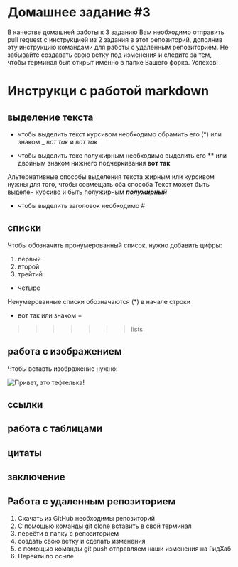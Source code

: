 # Домашнее задание #3

В качестве домашней работы к 3 заданию Вам необходимо отправить pull request с инструкцией из 2 задания в этот репозиторий, дополнив эту инструкцию командами для работы с удалённым репозиторием. Не забывайте создавать свою ветку под изменения и следите за тем, чтобы терминал был открыт именно в папке Вашего форка. Успехов!
# Инструкци с работой markdown

## выделение текста

* чтобы выделить текст курсивом необходимо обрамить его (*) или знаком _ *вот так*  и 
_вот так_

* чтобы выделить текс полужирным необходимо выделить его ** 
или двойным знаком нижнего подчеркивания
__вот так__

Альтернативные способы выделения текста жирным или курсивом нужны для того, чтобы совмещать оба способа
Текст может быть выделен курсиво и быть полужирным
_**полужирный**_

* чтобы выделить заголовок необходимо #


## списки


Чтобы обозначить пронумерованный список, нужно добавить цифры:
1. первый
2. второй
3. трейтий

 + четыре

Ненумерованные списки обозначаются (*) в начале строки
* вот так или знаком +

>>>>>>> lists


## работа с изображением

Чтобы вставть изображение нужно:

![Привет, это тефтелька!](images.jpg)

## ссылки

## работа с таблицами

## цитаты

## заключение

## Работа с удаленным репозиторием
1. Скачать из GitHub необходимы репозиторий
2. С помощью команды git clone вставить в свой терминал
3. переёти в папку с репозиторием
4. создать свою ветку и сделать изменения
5. с помощью команды git push отправляем наши изменения на ГидХаб
6. Перейти по ссыле
